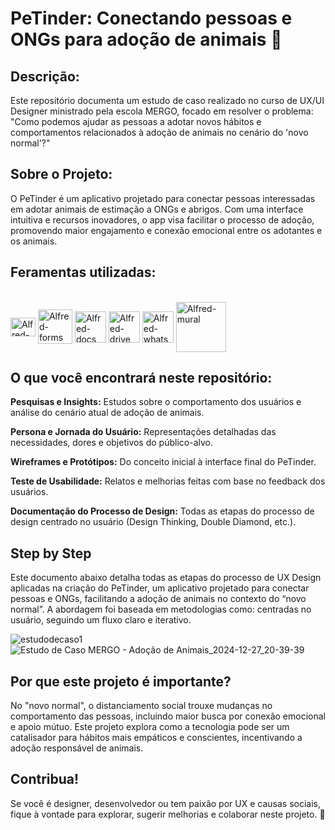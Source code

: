 # PeTinder: Conectando pessoas e ONGs para adoção de animais 🐶

## Descrição:
Este repositório documenta um estudo de caso realizado no curso de UX/UI Designer ministrado pela escola MERGO, focado em resolver o problema: "Como podemos ajudar as pessoas a adotar novos hábitos e comportamentos relacionados à adoção de animais no cenário do 'novo normal'?"

## Sobre o Projeto:
O PeTinder é um aplicativo projetado para conectar pessoas interessadas em adotar animais de estimação a ONGs e abrigos. Com uma interface intuitiva e recursos inovadores, o app visa facilitar o processo de adoção, promovendo maior engajamento e conexão emocional entre os adotantes e os animais.

## Feramentas utilizadas:
<div style="display: inline_block"><br>
  <img align="center" alt="Alfred-figma" height="30" width="40" src="https://cdn.jsdelivr.net/gh/devicons/devicon@latest/icons/figma/figma-original.svg">
  <img align="center" alt="Alfred-forms" height="55" width="55" src="https://github.com/user-attachments/assets/219d3de6-abc7-4124-9631-f61988649455">
  <img align="center" alt="Alfred-docs" height="50" width="50" src="https://github.com/user-attachments/assets/1978bea7-6a3d-41ec-a0e0-ebda55299ca1">
   <img align="center" alt="Alfred-drive" height="50" width="50" src="https://github.com/user-attachments/assets/c6cf5786-2f16-4dc4-9fee-0cc78074db67">
  <img align="center" alt="Alfred-whatsapp" height="50" width="50" src="https://github.com/user-attachments/assets/9a400e89-f889-46d1-bd91-48bc0f15fa26">
 <img align="center" alt="Alfred-mural" height="80" width="80" src="https://github.com/user-attachments/assets/61edbbdb-8e61-4e6d-a958-a03f9c129bf2">
  </div>

## O que você encontrará neste repositório:

**Pesquisas e Insights:** Estudos sobre o comportamento dos usuários e análise do cenário atual de adoção de animais.

**Persona e Jornada do Usuário:** Representações detalhadas das necessidades, dores e objetivos do público-alvo.

**Wireframes e Protótipos:** Do conceito inicial à interface final do PeTinder.

**Teste de Usabilidade:** Relatos e melhorias feitas com base no feedback dos usuários.

**Documentação do Processo de Design:** Todas as etapas do processo de design centrado no usuário (Design Thinking, Double Diamond, etc.).

## Step by Step  

Este documento abaixo detalha todas as etapas do processo de UX Design aplicadas na criação do PeTinder, um aplicativo projetado para conectar pessoas e ONGs, facilitando a adoção de animais no contexto do “novo normal”. A abordagem foi baseada em metodologias como:  centradas no usuário, seguindo um fluxo claro e iterativo.

![estudodecaso1](https://github.com/user-attachments/assets/ee9f6aa6-e26b-48ec-9393-da065a6a91f5)
![Estudo de Caso MERGO - Adoção de Animais_2024-12-27_20-39-39](https://github.com/user-attachments/assets/d1087f46-a369-468a-9756-1e044155fc64)

## Por que este projeto é importante?
No "novo normal", o distanciamento social trouxe mudanças no comportamento das pessoas, incluindo maior busca por conexão emocional e apoio mútuo. Este projeto explora como a tecnologia pode ser um catalisador para hábitos mais empáticos e conscientes, incentivando a adoção responsável de animais.

## Contribua!
Se você é designer, desenvolvedor ou tem paixão por UX e causas sociais, fique à vontade para explorar, sugerir melhorias e colaborar neste projeto. 🐾

